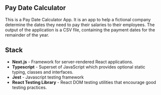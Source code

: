 ## Pay Date Calculator

This is a Pay Date Calculator App. It is an app to help a fictional company determine the dates they need to pay their salaries to their employees. The output of the application is a CSV file, containing the payment dates for the remainder of the year.

## Stack

- **Next.js** - Framework for server-rendered React applications.
- **Typescript** - Superset of JavaScript which provides optional static typing, classes and interfaces.
- **Jest** - Javascript testing framework
- **React Testing Library** - React DOM testing utilities that encourage good testing practices.
